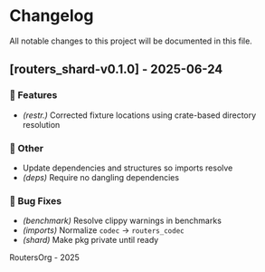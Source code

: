 # Changelog

All notable changes to this project will be documented in this file.

## [routers_shard-v0.1.0] - 2025-06-24

### 🚀 Features

- *(restr.)* Corrected fixture locations using crate-based directory resolution

### 💼 Other

- Update dependencies and structures so imports resolve
- *(deps)* Require no dangling dependencies

### 🐛 Bug Fixes

- *(benchmark)* Resolve clippy warnings in benchmarks
- *(imports)* Normalize `codec` -> `routers_codec`
- *(shard)* Make pkg private until ready

RoutersOrg - 2025
